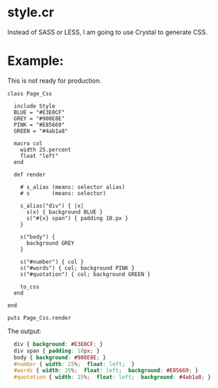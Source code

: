 
style.cr
========

Instead of SASS or LESS, I am going to use
Crystal to generate CSS.

Example:
=======

This is not ready for production.

```Crystal
class Page_Css

  include Style
  BLUE = "#E3E0CF"
  GREY = "#908E8E"
  PINK = "#E85669"
  GREEN = "#4ab1a8"

  macro col
    width 25.percent
    float "left"
  end

  def render

    # s_alias (means: selector alias)
    # s       (means: selector)

    s_alias("div") { |x|
      s(x) { background BLUE }
      s("#{x} span") { padding 10.px }
    }

    s("body") {
      background GREY
    }

    s("#number") { col }
    s("#words") { col; background PINK }
    s("#quotation") { col; background GREEN }

    to_css
  end

end

puts Page_Css.render
```

The output:
```css
  div { background: #E3E0CF; }
  div span { padding: 10px; }
  body { background: #908E8E; }
  #number { width: 25%;  float: left;  }
  #words { width: 25%;  float: left;  background: #E85669; }
  #quotation { width: 25%;  float: left;  background: #4ab1a8; }
```

